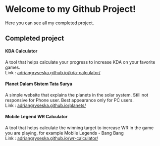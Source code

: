 # Welcome to my Github Project!
Here you can see all my completed project. 
## Completed project 
#### KDA Calculator
A tool that helps calculate your progress to increase KDA on your favorite games. <br>
Link : <a link href="https://adriangryseska.github.io/kda-calculator/">adriangryseska.github.io/kda-calculator/</a>

#### Planet Dalam Sistem Tata Surya
A simple website that explains the planets in the solar system. Still not responsive for Phone user. Best appearance only for PC users. <br> 
Link : <a link href="https://adriangryseska.github.io/planets//">adriangryseska.github.io/planets/</a>

#### Mobile Legend WR Calculator
A tool that helps calculate the winning target to increase WR in the game you are playing, for example Mobile Legends - Bang Bang <br>
Link : <a link href="https://adriangryseska.github.io/wr-calculator/">adriangryseska.github.io/wr-calculator/</a>
